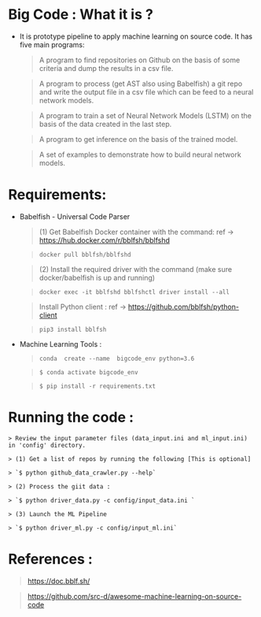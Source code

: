 # Big Code : What it is ?
  - It is prototype pipeline to apply machine learning on source code. It has five main programs:

      > A program to find repositories on Github on the basis of some criteria and dump the
        results in a csv file.

      > A program to process (get AST also using Babelfish) a git repo and write the output file
        in a csv file which can be feed to a neural network models.

      > A program to train a set of Neural Network Models (LSTM) on the basis of the data 
        created in the last step.

      > A program to get inference on the basis of the trained model.

      > A set of examples to demonstrate how to build neural network models. 
 
# Requirements:

- Babelfish - Universal Code Parser 
    > (1) Get Babelfish Docker container with the command: ref ->  https://hub.docker.com/r/bblfsh/bblfshd
    
    > `docker pull bblfsh/bblfshd`
    
    >  (2) Install the required driver with the command (make sure docker/babelfish is up and running)
    
    > `docker exec -it bblfshd bblfshctl driver install --all`
    
    >  Install Python client : ref ->  https://github.com/bblfsh/python-client 
    
    > `pip3 install bblfsh` 

- Machine Learning Tools :
    > `conda  create --name  bigcode_env python=3.6 `
    
    > `$ conda activate bigcode_env`
    
    > `$ pip install -r requirements.txt`
    
    
# Running the code :

    > Review the input parameter files (data_input.ini and ml_input.ini) in 'config' directory.  

    > (1) Get a list of repos by running the following [This is optional]
    
    > `$ python github_data_crawler.py --help`
    
    > (2) Process the giit data :
    
    > `$ python driver_data.py -c config/input_data.ini `
    
    > (3) Launch the ML Pipeline 
    
    > `$ python driver_ml.py -c config/input_ml.ini`
    
#  References :

   >  https://doc.bblf.sh/
  
   > https://github.com/src-d/awesome-machine-learning-on-source-code 


 
